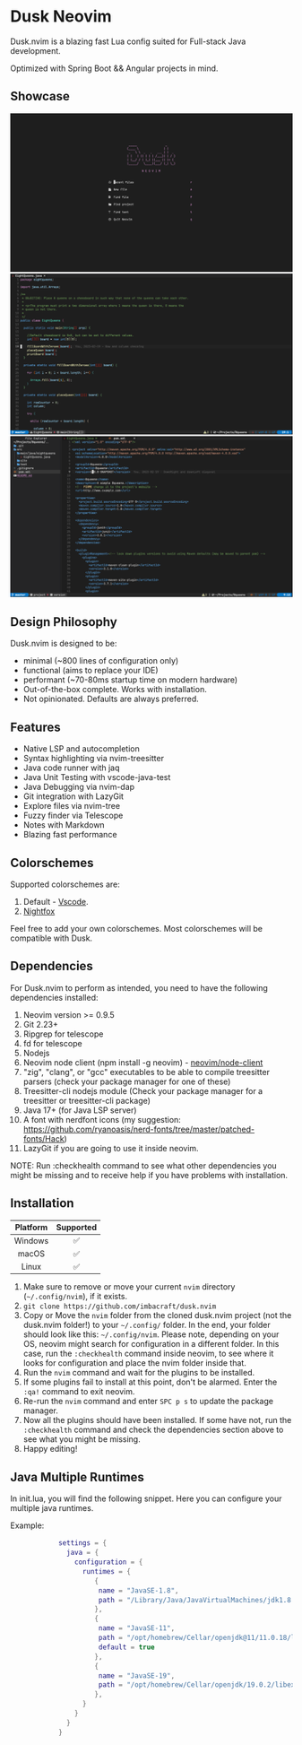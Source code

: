 # Dusk Neovim

Dusk.nvim is a blazing fast Lua config suited for Full-stack Java development.

Optimized with Spring Boot && Angular projects in mind.

## Showcase

<img src="./showcase/dashboard.png" alt="Dashboard" title="Dashboard">
<img src="./showcase/javacode.png" alt="Javacode" title="Javacode">
<img src="./showcase/xmlcode.png" alt="xmlcode" title="xmlcode">

## Design Philosophy

Dusk.nvim is designed to be: 
- minimal (~800 lines of configuration only) 
- functional (aims to replace your IDE)
- performant (~70-80ms startup time on modern hardware)
- Out-of-the-box complete. Works with installation.
- Not opinionated. Defaults are always preferred.

## Features

- Native LSP and autocompletion
- Syntax highlighting via nvim-treesitter
- Java code runner with jaq
- Java Unit Testing with vscode-java-test
- Java Debugging via nvim-dap
- Git integration with LazyGit
- Explore files via nvim-tree
- Fuzzy finder via Telescope
- Notes with Markdown
- Blazing fast performance

## Colorschemes

Supported colorschemes are:

1. Default - [Vscode](https://github.com/Mofiqul/vscode.nvim).
2. [Nightfox](https://github.com/EdenEast/nightfox.nvim)

Feel free to add your own colorschemes.
Most colorschemes will be compatible with Dusk.

## Dependencies

For Dusk.nvim to perform as intended, you need to have the following dependencies installed:

1. Neovim version >= 0.9.5
2. Git 2.23+
3. Ripgrep for telescope
4. fd for telescope
5. Nodejs
6. Neovim node client (npm install -g neovim) - [neovim/node-client](https://github.com/neovim/node-client)
7. "zig", "clang", or "gcc" executables to be able to compile treesitter parsers (check your package manager for one of these)
8. Treesitter-cli nodejs module (Check your package manager for a treesitter or treesitter-cli package)
9. Java 17+ (for Java LSP server)
10. A font with nerdfont icons (my suggestion: <https://github.com/ryanoasis/nerd-fonts/tree/master/patched-fonts/Hack>)
11. LazyGit if you are going to use it inside neovim.

NOTE: Run :checkhealth command to see what other dependencies you might be missing and to receive help if you have problems with installation.

## Installation

| Platform | Supported |
| :------: | :-------: |
| Windows  |    ✅     |
|  macOS   |    ✅     |
|  Linux   |    ✅     |

1. Make sure to remove or move your current `nvim` directory (`~/.config/nvim`), if it exists.
2. `git clone https://github.com/imbacraft/dusk.nvim`
3. Copy or Move the `nvim` folder from the cloned dusk.nvim project (not the dusk.nvim folder!) to your `~/.config/` folder.
   In the end, your folder should look like this: `~/.config/nvim`. Please note, depending on your OS, neovim might search for configuration in a different folder. In this case, run the `:checkhealth` command inside neovim, to see where it looks for configuration and place the nvim folder inside that.
4. Run the `nvim` command and wait for the plugins to be installed.
5. If some plugins fail to install at this point, don't be alarmed. Enter the `:qa!` command to exit neovim.
6. Re-run the `nvim` command and enter `SPC p s` to update the package manager.
7. Now all the plugins should have been installed. If some have not, run the `:checkhealth` command and check the dependencies section above to see what you might be missing.
8. Happy editing!


## Java Multiple Runtimes

In init.lua, you will find the following snippet. 
Here you can configure your multiple java runtimes.

Example:

```lua
            settings = {
              java = {
                configuration = {
                  runtimes = {
                     {
                      name = "JavaSE-1.8",
                      path = "/Library/Java/JavaVirtualMachines/jdk1.8.0_291.jdk/Contents/Home",
                     },
                     {
                      name = "JavaSE-11",
                      path = "/opt/homebrew/Cellar/openjdk@11/11.0.18/libexec/openjdk.jdk/Contents/Home",
                      default = true
                     },
                     {
                      name = "JavaSE-19",
                      path = "/opt/homebrew/Cellar/openjdk/19.0.2/libexec/openjdk.jdk/Contents/Home",
                     },
                  }
                }
              }
            }
                
```
